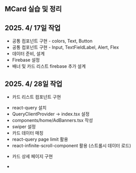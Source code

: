 ## MCard 실습 및 정리

## 2025. 4/ 17일 작업

- 공통 컴포넌트 구현 - colors, Text, Button
- 공통 컴포넌트 구현 - Input, TextFieldLabel, Alert, Flex
- 데이터 준비, 설계
- Firebase 설정
- 배너 및 카드 리스트 firebase 추가 설계

## 2025. 4/ 28일 작업

- 카드 리스트 컴포넌트 구현

* react-query 설치
* QueryClientProvider -> index.tsx 설정
* components/home/AdBanners.tsx 작성
* swiper 설정
* 카드 데이터 매칭
* react-query page limit 활용
* react-infinite-scroll-component 활용 (스트롤시 데이터 로드)

- 카드 상세 페이지 구현

*
